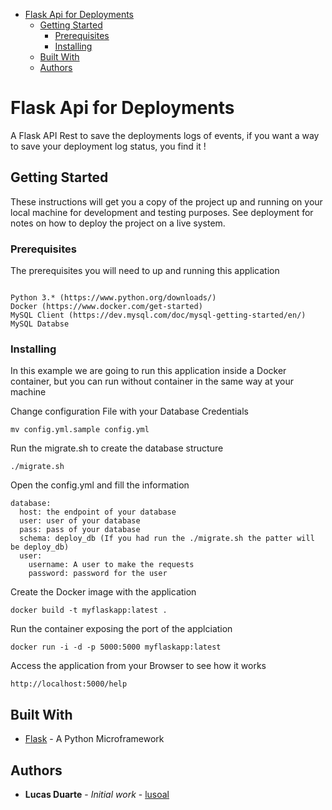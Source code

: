 - [Flask Api for Deployments](#flask-api-for-deployments)
    - [Getting Started](#getting-started)
        - [Prerequisites](#prerequisites)
        - [Installing](#installing)
    - [Built With](#built-with)
    - [Authors](#authors)
  
# Flask Api for Deployments

A Flask API Rest to save the deployments logs of events, if you want a way to save your deployment log status, you find it !

## Getting Started

These instructions will get you a copy of the project up and running on your local machine for development and testing purposes. See deployment for notes on how to deploy the project on a live system.

### Prerequisites

The prerequisites you will need to up and running this application

```

Python 3.* (https://www.python.org/downloads/)
Docker (https://www.docker.com/get-started)
MySQL Client (https://dev.mysql.com/doc/mysql-getting-started/en/)
MySQL Databse

```

### Installing

In this example we are going to run this application inside a Docker container, but you can run without container in the same way at your machine

Change configuration File with your Database Credentials

```
mv config.yml.sample config.yml
```

Run the migrate.sh to create the database structure

```
./migrate.sh
```

Open the config.yml and fill the information

```
database:
  host: the endpoint of your database
  user: user of your database
  pass: pass of your database
  schema: deploy_db (If you had run the ./migrate.sh the patter will be deploy_db)
  user:
    username: A user to make the requests
    password: password for the user
```

Create the Docker image with the application

```
docker build -t myflaskapp:latest .
```

Run the container exposing the port of the applciation

```
docker run -i -d -p 5000:5000 myflaskapp:latest
```

Access the application from your Browser to see how it works

```
http://localhost:5000/help
```

## Built With

* [Flask](http://flask.pocoo.org/docs/1.0/quickstart/) - A Python Microframework

## Authors

* **Lucas Duarte** - *Initial work* - [lusoal](https://github.com/lusoal)

